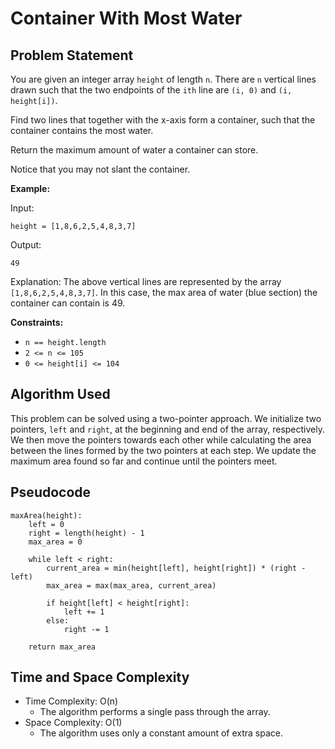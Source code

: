 # Container With Most Water

## Problem Statement

You are given an integer array `height` of length `n`. There are `n` vertical lines drawn such that the two endpoints of the `ith` line are `(i, 0)` and `(i, height[i])`.

Find two lines that together with the x-axis form a container, such that the container contains the most water.

Return the maximum amount of water a container can store.

Notice that you may not slant the container.

**Example:**

Input:
```
height = [1,8,6,2,5,4,8,3,7]
```

Output:
```
49
```

Explanation: The above vertical lines are represented by the array `[1,8,6,2,5,4,8,3,7]`. In this case, the max area of water (blue section) the container can contain is 49.

**Constraints:**

- `n == height.length`
- `2 <= n <= 105`
- `0 <= height[i] <= 104`

## Algorithm Used

This problem can be solved using a two-pointer approach. We initialize two pointers, `left` and `right`, at the beginning and end of the array, respectively. We then move the pointers towards each other while calculating the area between the lines formed by the two pointers at each step. We update the maximum area found so far and continue until the pointers meet.

## Pseudocode

```
maxArea(height):
    left = 0
    right = length(height) - 1
    max_area = 0
    
    while left < right:
        current_area = min(height[left], height[right]) * (right - left)
        max_area = max(max_area, current_area)
        
        if height[left] < height[right]:
            left += 1
        else:
            right -= 1
    
    return max_area
```

## Time and Space Complexity

- Time Complexity: O(n)
  - The algorithm performs a single pass through the array.
- Space Complexity: O(1)
  - The algorithm uses only a constant amount of extra space.
  
